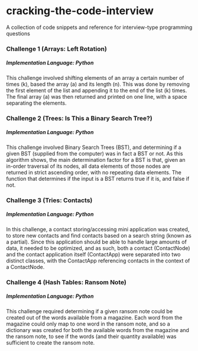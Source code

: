 # cracking-the-code-interview
A collection of code snippets and reference for interview-type programming questions

### Challenge 1 (Arrays: Left Rotation)
##### Implementation Language: Python
This challenge involved shifting elements of an array a certain number of times (k), based the array (a) and its length (n). This was done by removing the first element of the list and appending it to the end of the list (k) times. The final array (a) was then returned and printed on one line, with a space separating the elements.

### Challenge 2 (Trees: Is This a Binary Search Tree?)
##### Implementation Language: Python
This challenge involved Binary Search Trees (BST), and determining if a given BST (supplied from the computer) was in fact a BST or not. As this algorithm shows, the main determination factor for a BST is that, given an in-order traversal of its nodes, all data elements of those nodes are returned in strict ascending order, with no repeating data elements. The function that determines if the input is a BST returns true if it is, and false if not.

### Challenge 3 (Tries: Contacts)
##### Implementation Language: Python
In this challenge, a contact storing/accessing mini application was created, to store new contacts and find contacts based on a search string (known as a partial). Since this application should be able to handle large amounts of data, it needed to be optimized, and as such, both a contact (ContactNode) and the contact application itself (ContactApp) were separated into two distinct classes, with the ContactApp referencing contacts in the context of a ContactNode.

### Challenge 4 (Hash Tables: Ransom Note)
##### Implementation Language: Python
This challenge required determining if a given ransom note could be created out of the words available from a magazine. Each word from the magazine could only map to one word in the ransom note, and so a dictionary was created for both the available words from the magazine and the ransom note, to see if the words (and their quantity available) was sufficient to create the ransom note.
